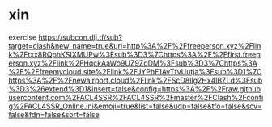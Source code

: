 # xin
exercise
https://subcon.dlj.tf/sub?target=clash&new_name=true&url=http%3A%2F%2Ffreeperson.xyz%2Flink%2Ftxx8RQphKSIXMUPw%3Fsub%3D3%7Chttps%3A%2F%2Ffirst.freeperson.xyz%2Flink%2FHqckAaWo9UZ9ZdDM%3Fsub%3D3%7Chttps%3A%2F%2Ffreemycloud.site%2Flink%2FJYPhF1AvTfvUutja%3Fsub%3D1%7Chttps%3A%2F%2Fnewairport.cloud%2Flink%2FScD8Ilg2Hx4lBZLd%3Fsub%3D3%26extend%3D1&insert=false&config=https%3A%2F%2Fraw.githubusercontent.com%2FACL4SSR%2FACL4SSR%2Fmaster%2FClash%2Fconfig%2FACL4SSR_Online.ini&emoji=true&list=false&udp=false&tfo=false&scv=false&fdn=false&sort=false
